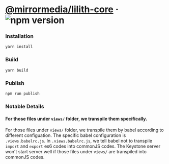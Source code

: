 # [@mirrormedia/lilith-core](https://www.npmjs.com/package/@mirrormedia/lilith-core) &middot; ![npm version](https://img.shields.io/npm/v/@mirrormedia/lilith-core.svg?style=flat)

### Installation
`yarn install`

### Build
`yarn build`

### Publish
`npm run publish`

### Notable Details
#### For those files under `views/` folder, we transpile them specifically.
For those files under `views/` folder, we transpile them by babel according to different configuation.
The specific babel configuration is `.views.babelrc.js`.
In `.views.babelrc.js`, we tell babel not to transpile `import` and `export` es6 codes into commonJS codes.
The Keystone server won't start server well if those files under `views/` are transpiled into commonJS codes.
